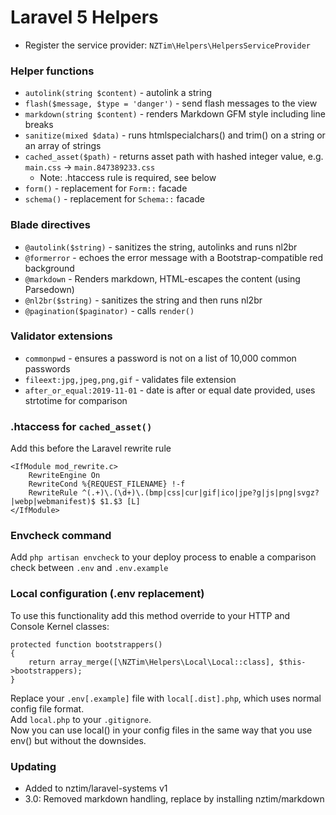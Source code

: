# Laravel 5 Helpers

* Register the service provider: `NZTim\Helpers\HelpersServiceProvider`

### Helper functions
* `autolink(string $content)` - autolink a string
* `flash($message, $type = 'danger')` - send flash messages to the view
* `markdown(string $content)` - renders Markdown GFM style including line breaks
* `sanitize(mixed $data)` - runs htmlspecialchars() and trim() on a string or an array of strings
* `cached_asset($path)` - returns asset path with hashed integer value, e.g. `main.css` -> `main.847389233.css`
    * Note: .htaccess rule is required, see below
* `form()` - replacement for `Form::` facade 
* `schema()` - replacement for `Schema::` facade

### Blade directives
* `@autolink($string)` - sanitizes the string, autolinks and runs nl2br
* `@formerror` - echoes the error message with a Bootstrap-compatible red background
* `@markdown` - Renders markdown, HTML-escapes the content (using Parsedown)
* `@nl2br($string)` - sanitizes the string and then runs nl2br
* `@pagination($paginator)` - calls `render()`

### Validator extensions
* `commonpwd` - ensures a password is not on a list of 10,000 common passwords
* `fileext:jpg,jpeg,png,gif` - validates file extension
* `after_or_equal:2019-11-01` - date is after or equal date provided, uses strtotime for comparison

### .htaccess for `cached_asset()`
Add this before the Laravel rewrite rule
```
<IfModule mod_rewrite.c>
    RewriteEngine On
    RewriteCond %{REQUEST_FILENAME} !-f
    RewriteRule ^(.+)\.(\d+)\.(bmp|css|cur|gif|ico|jpe?g|js|png|svgz?|webp|webmanifest)$ $1.$3 [L]
</IfModule>
```

### Envcheck command
Add `php artisan envcheck` to your deploy process to enable a comparison check between `.env` and `.env.example`

### Local configuration (.env replacement)
To use this functionality add this method override to your HTTP and Console Kernel classes:

```
protected function bootstrappers()
{
    return array_merge([\NZTim\Helpers\Local\Local::class], $this->bootstrappers);
}
```

Replace your `.env[.example]` file with `local[.dist].php`, which uses normal config file format.  
Add `local.php` to your `.gitignore`.  
Now you can use local() in your config files in the same way that you use env() but without the downsides.

### Updating

* Added to nztim/laravel-systems v1
* 3.0: Removed markdown handling, replace by installing nztim/markdown
